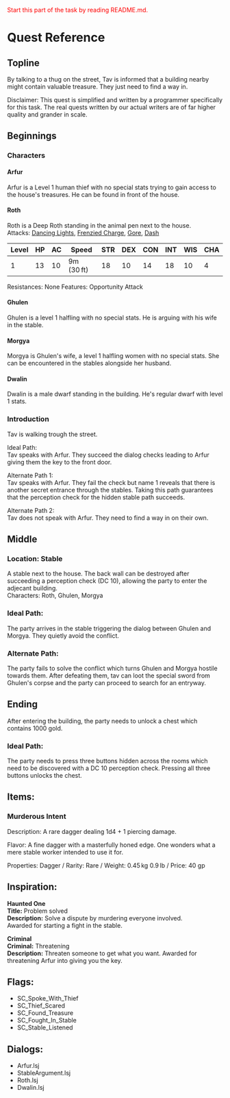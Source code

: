 <span style="color:red">Start this part of the task by reading README.md.</span>

# Quest Reference

## Topline

By talking to a thug on the street, Tav is informed that a building nearby might contain valuable treasure. They just need to find a way in.

Disclaimer: This quest is simplified and written by a programmer specifically for this task. The real quests written by our actual writers are of far higher quality and grander in scale.

## Beginnings

### Characters 

#### Arfur  
Arfur is a Level 1 human thief with no special stats trying to gain access to the house's treasures. He can be found in front of the house.

#### Roth
Roth is a Deep Roth standing in the animal pen next to the house.  
Attacks: [Dancing Lights](https://bg3.wiki/wiki/Dancing_Lights_(Deep_Roth%C3%A9)), [Frenzied Charge](https://bg3.wiki/wiki/Frenzied_Charge), [Gore](https://bg3.wiki/wiki/Gore_(Deep_Roth%C3%A9)), [Dash](https://bg3.wiki/wiki/Dash)

| Level | HP | AC | Speed | STR | DEX | CON | INT | WIS | CHA |
|----|----|----|----|----|----|----|----|----|----|
| 1 | 13 | 10 | 9m (30 ft) | 18 | 10 | 14 | 18 | 10 | 4 |

Resistances: None
Features: Opportunity Attack

#### Ghulen
Ghulen is a level 1 halfling with no special stats. He is arguing with his wife in the stable.

#### Morgya
Morgya is Ghulen's wife, a level 1 halfling women with no special stats. She can be encountered in the stables alongside her husband.

#### Dwalin
Dwalin is a male dwarf standing in the building. He's regular dwarf with level 1 stats.

### Introduction
Tav is walking trough the street.

Ideal Path:  
Tav speaks with Arfur. They succeed the dialog checks leading to Arfur giving them the key to the front door.

Alternate Path 1:  
Tav speaks with Arfur. They fail the check but name 1 reveals that there is another secret entrance through the stables. Taking this path guarantees that the perception check for the hidden stable path succeeds.

Alternate Path 2:  
Tav does not speak with Arfur. They need to find a way in on their own.

## Middle

### Location: Stable
A stable next to the house. The back wall can be destroyed after succeeding a perception check (DC 10), allowing the party to enter the adjecant building.  
Characters: Roth, Ghulen, Morgya

### Ideal Path:
The party arrives in the stable triggering the dialog between Ghulen and Morgya. They quietly avoid the conflict.

### Alternate Path:
The party fails to solve the conflict which turns Ghulen and Morgya hostile towards them. After defeating them, tav can loot the special sword from Ghulen's corpse and the party can proceed to search for an entryway.

## Ending
After entering the building, the party needs to unlock a chest which contains 1000 gold.

### Ideal Path:
The party needs to press three buttons hidden across the rooms which need to be discovered with a DC 10 perception check. Pressing all three buttons unlocks the chest.

## Items:

### Murderous Intent
Description: A rare dagger dealing 1d4 + 1 piercing damage.

Flavor: A fine dagger with a masterfully honed edge. One wonders what a mere stable worker intended to use it for.

Properties: Dagger / Rarity: Rare / Weight: 0.45 kg 0.9 lb / Price: 40 gp 

## Inspiration:

**Haunted One**  
**Title:** Problem solved  
**Description:** Solve a dispute by murdering everyone involved.  
Awarded for starting a fight in the stable.

**Criminal**  
**Criminal:** Threatening  
**Description:** Threaten someone to get what you want.
Awarded for threatening Arfur into giving you the key.

## Flags:
- SC_Spoke_With_Thief
- SC_Thief_Scared
- SC_Found_Treasure
- SC_Fought_In_Stable
- SC_Stable_Listened

## Dialogs:
- Arfur.lsj
- StableArgument.lsj
- Roth.lsj
- Dwalin.lsj
